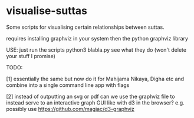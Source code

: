 # visualise-suttas
Some scripts for visualising certain relationships between suttas. 

requires installing graphviz in your system then the python graphviz library 

USE: just run the scripts python3 blabla.py see what they do (won't delete your stuff I promise)

TODO:

[1] essentially the same but now do it for Mahijama Nikaya, Digha etc and combine into a single command line app with flags 

[2] instead of outputting an svg or pdf can we use the graphviz file to instead serve to an interactive graph GUI like with d3 in the browser?  e.g. possibly use https://github.com/magjac/d3-graphviz
